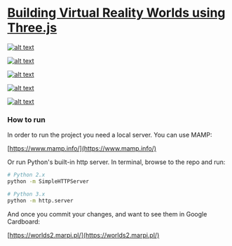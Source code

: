 # [Building Virtual Reality Worlds using Three.js](http://grayarea.org/workshop/building-virtual-reality-worlds-using-three-js/)

[![alt text](http://worlds2.marpi.pl/assets/image.jpg "Building Virtual Reality Worlds using Three.js")](https://worlds2.marpi.pl/)

[![alt text](http://worlds2.marpi.pl/assets/stadium.jpg "Building Virtual Reality Worlds using Three.js")](https://worlds2.marpi.pl/public/stadium)

[![alt text](http://worlds2.marpi.pl/assets/wave.jpg "Building Virtual Reality Worlds using Three.js")](https://worlds2.marpi.pl/public/wave)

[![alt text](http://worlds2.marpi.pl/assets/glass_eagle.jpg "Building Virtual Reality Worlds using Three.js")](https://worlds2.marpi.pl/public/glass_eagle)

[![alt text](http://worlds2.marpi.pl/assets/class.jpg "Building Virtual Reality Worlds using Three.js")](https://worlds2.marpi.pl/public/class)

### How to run

In order to run the project you need a local server. You can use MAMP:

[https://www.mamp.info/](https://www.mamp.info/)

Or run Python's built-in http server.
In terminal, browse to the repo and run:

```sh
# Python 2.x
python -m SimpleHTTPServer
```

```sh
# Python 3.x
python -m http.server
```

And once you commit your changes, and want to see them in Google Cardboard:

[https://worlds2.marpi.pl/](https://worlds2.marpi.pl/)
